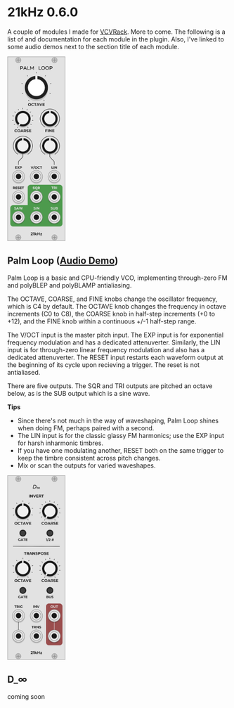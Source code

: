 # 21kHz 0.6.0

A couple of modules I made for [VCVRack](https://vcvrack.com/). More to come. The following is a list of and documentation for each module in the plugin. Also, I've linked to some audio demos next to the section title of each module.

<img src="docs/PalmLoop.png" alt="drawing" height="420px"/>

## Palm Loop ([Audio Demo](https://clyp.it/d5zatc4a))

Palm Loop is a basic and CPU-friendly VCO, implementing through-zero FM and polyBLEP and polyBLAMP antialiasing.

The OCTAVE, COARSE, and FINE knobs change the oscillator frequency, which is C4 by default. The OCTAVE knob changes the frequency in octave increments (C0 to C8), the COARSE knob in half-step increments (+0 to +12), and the FINE knob within a continuous +/-1 half-step range.

The V/OCT input is the master pitch input. The EXP input is for exponential frequency modulation and has a dedicated attenuverter. Similarly, the LIN input is for through-zero linear frequency modulation and also has a dedicated attenuverter. The RESET input restarts each waveform output at the beginning of its cycle upon recieving a trigger. The reset is not antialiased.

There are five outputs. The SQR and TRI outputs are pitched an octave below, as is the SUB output which is a sine wave.

**Tips**
- Since there's not much in the way of waveshaping, Palm Loop shines when doing FM, perhaps paired with a second. 
- The LIN input is for the classic glassy FM harmonics; use the EXP input for harsh inharmonic timbres.
- If you have one modulating another, RESET both on the same trigger to keep the timbre consistent across pitch changes.
- Mix or scan the outputs for varied waveshapes.


<img src="docs/D_Inf.png" alt="drawing" height="420px"/>

## D_∞

coming soon
